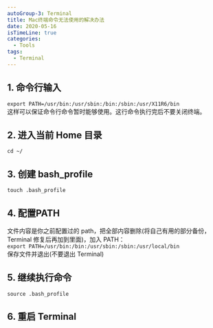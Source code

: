 ```yaml
---
autoGroup-3: Terminal
title: Mac终端命令无法使用的解决办法
date: 2020-05-16
isTimeLine: true
categories:
  - Tools
tags:
  - Terminal
---
```


## 1. 命令行输入

`export PATH=/usr/bin:/usr/sbin:/bin:/sbin:/usr/X11R6/bin`     
这样可以保证命令行命令暂时能够使用。这行命令执行完后不要关闭终端。

## 2. 进入当前 Home 目录

`cd ~/`

## 3. 创建 bash_profile 

`touch .bash_profile`

## 4. 配置PATH
文件内容是你之前配置过的 path，把全部内容删除(将自己有用的部分备份，Terminal 修复后再加到里面)，加入 PATH：   
`export PATH=/usr/bin:/bin:/usr/sbin:/sbin:/usr/local/bin`     
保存文件并退出(不要退出 Terminal)

## 5. 继续执行命令

`source .bash_profile`

## 6. 重启 Terminal
